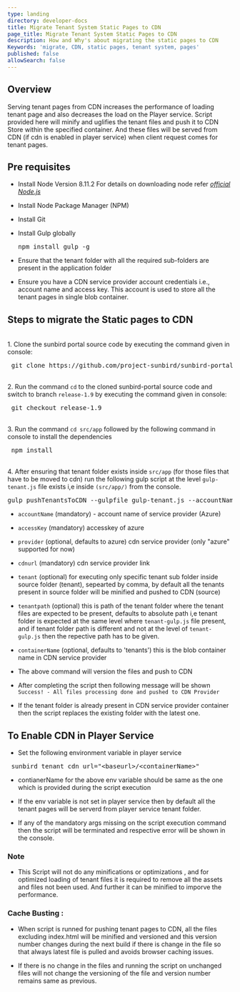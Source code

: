 ```yaml
---
type: landing
directory: developer-docs
title: Migrate Tenant System Static Pages to CDN 
page_title: Migrate Tenant System Static Pages to CDN 
description: How and Why's about migrating the static pages to CDN
Keywords: 'migrate, CDN, static pages, tenant system, pages'
published: false
allowSearch: false
---
```

## Overview

Serving tenant pages from CDN increases the performance of loading tenant page and also decreases the load on the Player service. Script provided here will minify and uglifies the tenant files and push it to CDN Store within the specified container. And these files will be served from CDN (if cdn is enabled in player service) when client request comes for tenant pages.

## Pre requisites
 
 * Install Node Version 8.11.2
   For details on downloading node refer <i><a href="https://nodejs.org/en/download/">official Node.js</a></i>
 
 * Install Node Package Manager (NPM)

 * Install Git 

 * Install Gulp globally

      <pre>npm install gulp -g </pre> 
 
 * Ensure that the tenant folder with all the required sub-folders are present in the application folder

 * Ensure you have a CDN service provider account credentials i.e., account name and access key. This account is used to store all the tenant pages in single blob container.


## Steps to migrate the Static pages to CDN


<br> 1. Clone the sunbird portal source code by executing the command given in console:

<pre> git clone https://github.com/project-sunbird/sunbird-portal.git </pre>

<br>2. Run the command `cd` to the cloned sunbird-portal source code and switch to branch `release-1.9` by executing the command given in console:

<pre> git checkout release-1.9 </pre>

<br>3. Run the command `cd src/app` followed by the following command in console to install the dependencies

<pre> npm install </pre>

<br>4. After ensuring that tenant folder exists inside `src/app` (for those files that have to be moved to cdn) run the following gulp script at the level `gulp-tenant.js` file exists i,e inside `(src/app/)` from the console.

<pre>
gulp pushTenantsToCDN --gulpfile gulp-tenant.js --accountName="" --accessKey="" --provider="" --cdnurl="" --tenant="" --tenantpath="" --containerName=""
</pre>

  * `accountName` (mandatory) -  account name of service provider (Azure)
  * `accessKey` (mandatory)  accesskey of azure
  * `provider` (optional, defaults to azure) cdn service provider (only "azure" supported for now)
  * `cdnurl` (mandatory) cdn service provider link
  * `tenant` (optional) for executing only specific tenant sub folder inside source folder (tenant), sepearted by comma, by default all the tenants present in source folder will be minified and pushed to CDN (source)
  * `tenantpath` (optional) this is path of the tenant folder where the tenant files are expected to be present, defaults to absolute path i,e tenant folder is expected at the same level where `tenant-gulp.js` file present, and if tenant folder path is different and not at the level of `tenant-gulp.js` then the repective path has to be given.
  * `containerName` (optional, defaults to 'tenants') this is the blob container name in CDN service provider


* The above command will version the files and push to CDN

* After completing the script then following message will be shown `Success! - All files processing done and pushed to CDN Provider`

* If the tenant folder is already present in CDN service provider container then the script replaces the existing folder with the latest one.

## To Enable CDN in Player Service

* Set the following environment variable in player service

<pre> sunbird_tenant_cdn_url="&#x3C;baseurl&#x3E;/&#x3C;containerName&#x3E;" </pre>

* contianerName for the above env variable should be same as the one which is provided during the script execution

* If the env variable is not set in player service then by default all the tenant pages will be serverd from player service tenant folder.

* If any of the mandatory args missing on the script execution command then the script will be terminated and respective error will be shown in the console.

### Note

* This Script will not do any minifications or optimizations , and for optimized loading of tenant files it is required to remove all the assets and files not been used. And further it can be minified to imporve the performance.

### Cache Busting : 

* When script is runned for pushing tenant pages to CDN, all the files excluding index.html will be minified and versioned and this version number changes during the next build if there is change in the file so that always latest file is pulled and avoids browser caching issues.

* If there is no change in the files and running the script on unchanged files will not change the versioning of the file and version number remains same as previous.
